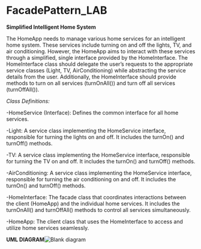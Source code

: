 # FacadePattern_LAB

**Simplified Intelligent Home System**

The HomeApp needs to manage various home services for an intelligent home system. These services include turning on and off the lights, TV, and air conditioning. However, the HomeApp aims to interact with these services through a simplified, single interface provided by the HomeInterface. The HomeInterface class should delegate the user’s requests to the appropriate service classes (Light, TV, AirConditioning) while abstracting the service details from the user. Additionally, the HomeInterface should provide methods to turn on all services (turnOnAll()) and turn off all services (turnOffAll()).

*Class Definitions:*

-HomeService (Interface): Defines the common interface for all home services.

-Light: A service class implementing the HomeService interface, responsible for turning the lights on and off. It includes the turnOn() and turnOff() methods.

-TV: A service class implementing the HomeService interface, responsible for turning the TV on and off. It includes the turnOn() and turnOff() methods.

-AirConditioning: A service class implementing the HomeService interface, responsible for turning the air conditioning on and off. It includes the turnOn() and turnOff() methods.

-HomeInterface: The facade class that coordinates interactions between the client (HomeApp) and the individual home services. It includes the turnOnAll() and turnOffAll() methods to control all services simultaneously.

-HomeApp: The client class that uses the HomeInterface to access and utilize home services seamlessly.


**UML DIAGRAM**![Blank diagram](https://github.com/user-attachments/assets/3d6fa3e4-7613-4566-a8ed-515edda2953b)

